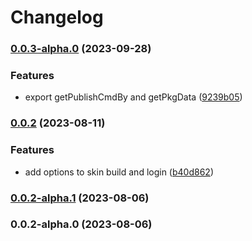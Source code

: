 # Changelog
### [0.0.3-alpha.0](https://github.com/isubo-org/publish/compare/v0.0.2...v0.0.3-alpha.0) (2023-09-28)


### Features

* export getPublishCmdBy and getPkgData ([9239b05](https://github.com/isubo-org/publish/commit/9239b0574acc6f0918b81a6538d6c75f81d34c0a))

### [0.0.2](https://github.com/isubo-org/publish/compare/v0.0.2-alpha.1...v0.0.2) (2023-08-11)


### Features

* add options to skin build and login ([b40d862](https://github.com/isubo-org/publish/commit/b40d862a23999b6684c32d12e1317184b424b0b0))

### [0.0.2-alpha.1](https://github.com/isubo-org/publish/compare/v0.0.2-alpha.0...v0.0.2-alpha.1) (2023-08-06)

### 0.0.2-alpha.0 (2023-08-06)
